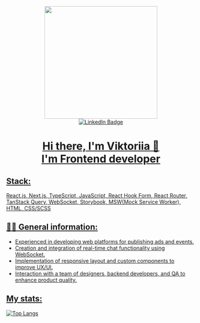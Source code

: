 <div id = "header" align = "center">
  <img src = "https://media.giphy.com/media/2IudUHdI075HL02Pkk/giphy.gif" width = "300" />
</div>

<div align = "center" id="badges">
  <a href = "https://www.linkedin.com/in/viktoriia-samoilova-3310b1259/" target="_blank">
    <img src = "https://img.shields.io/badge/LinkedIn-blue?style=for-the-badge&logo=linkedin&logoColor=white" alt="LinkedIn Badge"/>
</div>

<div id="badges" align="center">
  <img src="https://komarev.com/ghpvc/?username=wcodersv&style=flat-square&color=blue" alt=""/>
</div>

<div align = "center">
  <h1>Hi there, I'm Viktoriia 🥰 <br>I'm Frontend developer</h1>
</div>

<h2>Stack:</h2>
React.js, Next.js, TypeScript, JavaScript, React Hook Form, React Router, TanStack Query, WebSocket, Storybook, MSW(Mock Service Worker), HTML, CSS/SCSS 


<h2>👩‍💻 General information:</h2>
<ul>
  <li>Experienced in developing web platforms for publishing ads and events.</li>
  <li>Creation and integration of real-time chat functionality using WebSocket.</li>
  <li>Implementation of responsive layout and custom components to improve UX/UI.</li>
  <li>Interaction with a team of designers, backend developers, and QA to enhance product quality.</li>
</ul>

<h2>My stats:</h2>

[![Top Langs](https://github-readme-stats.vercel.app/api/top-langs/?username=wcodersv&layout=compact&theme=white)](https://github.com/anuraghazra/github-readme-stats)
 
